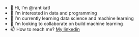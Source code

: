 - 👋 Hi, I’m @rantikatl
- 👀 I’m interested in data and programming
- 🌱 I’m currently learning data science and machine learning
- 💞️ I’m looking to collaborate on build machine learning
- 📫 How to reach me? [My linkedin](https://www.linkedin.com/in/rantikatl/)

<!---
rantikatl/rantikatl is a ✨ special ✨ repository because its `README.md` (this file) appears on your GitHub profile.
You can click the Preview link to take a look at your changes.
--->
